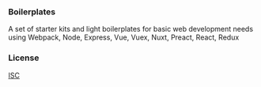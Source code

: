 ### Boilerplates
A set of starter kits and light boilerplates for basic web development needs using Webpack, Node, Express, Vue, Vuex, Nuxt, Preact, React, Redux

### License
[ISC](https://github.com/adrienloup/webpack-hot-reloading/blob/master/LICENSE.md)
